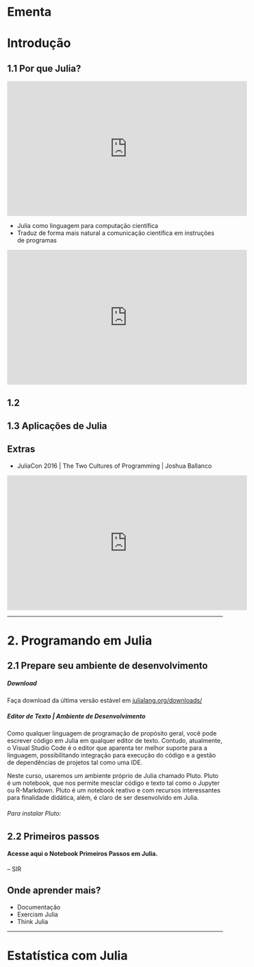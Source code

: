 # Ementa

# Introdução

## 1.1 Por que Julia?

<iframe width="560" height="315" src="https://www.youtube.com/embed/Tj0CUAyxjck" title="YouTube video player" frameborder="0" allow="accelerometer; autoplay; clipboard-write; encrypted-media; gyroscope; picture-in-picture" allowfullscreen></iframe>

* Julia como linguagem para computação científica
* Traduz de forma mais natural a comunicação científica em instruções de programas

<iframe width="560" height="315" src="https://www.youtube.com/embed/qGW0GT1rCvs" title="YouTube video player" frameborder="0" allow="accelerometer; autoplay; clipboard-write; encrypted-media; gyroscope; picture-in-picture" allowfullscreen></iframe>

## 1.2

## 1.3 Aplicações de Julia


## Extras

* JuliaCon 2016 | The Two Cultures of Programming | Joshua Ballanco
<iframe width="560" height="315" src="https://www.youtube.com/embed/C3iR_PknlFc" title="YouTube video player" frameborder="0" allow="accelerometer; autoplay; clipboard-write; encrypted-media; gyroscope; picture-in-picture" allowfullscreen></iframe>

-------

# 2. Programando em Julia

## 2.1 Prepare seu ambiente de desenvolvimento

##### Download
Faça download da última versão estável em [julialang.org/downloads/](https://julialang.org/downloads/)

##### Editor de Texto | Ambiente de Desenvolvimento
Como qualquer linguagem de programação de propósito geral, você pode escrever código em Julia em qualquer editor de texto. Contudo, atualmente, o Visual Studio Code é o editor que aparenta ter melhor suporte para a linguagem, possibilitando integração para execução do código e a gestão de dependências de projetos tal como uma IDE.

Neste curso, usaremos um ambiente próprio de Julia chamado Pluto. Pluto é um notebook, que nos permite mesclar código e texto tal como o Jupyter ou R-Markdown. Pluto é um notebook reativo e com recursos interessantes para finalidade didática, além, é claro de ser desenvolvido em Julia.

###### Para instalar Pluto:

## 2.2 Primeiros passos

#### Acesse aqui o Notebook Primeiros Passos em Julia.

– SIR

## Onde aprender mais?

* Documentação
* Exercism Julia
* Think Julia

------

# Estatística com Julia

